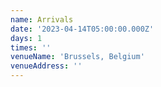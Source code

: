 ```yaml
---
name: Arrivals
date: '2023-04-14T05:00:00.000Z'
days: 1
times: ''
venueName: 'Brussels, Belgium'
venueAddress: ''
---
```



